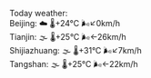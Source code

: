 Today weather:  
Beijing: ☁️ 🌡️+24°C 🌬️↙0km/h  
Tianjin: 🌫  🌡️+25°C 🌬️←26km/h  
Shijiazhuang: 🌫  🌡️+31°C 🌬️↙7km/h  
Tangshan: 🌫  🌡️+25°C 🌬️←22km/h  
